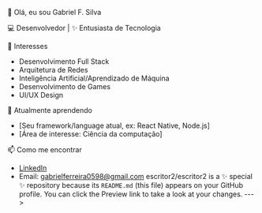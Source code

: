 👋 Olá, eu sou Gabriel F. Silva 

💻 Desenvolvedor | ✨ Entusiasta de Tecnologia

👀 Interesses
- Desenvolvimento Full Stack
- Arquitetura de Redes
- Inteligência Artificial/Aprendizado de Máquina
- Desenvolvimento de Games
- UI/UX Design

🌱 Atualmente aprendendo
- [Seu framework/language atual, ex: React Native, Node.js]
- [Área de interesse: Ciência da computação]

📫 Como me encontrar
- [LinkedIn](https://www.linkedin.com/in/gabriel-ferreira-2b7ab5250/)
- Email: gabrielferreira0598@gmail.com
escritor2/escritor2 is a ✨ special ✨ repository because its `README.md` (this file) appears on your GitHub profile.
You can click the Preview link to take a look at your changes.
--->
